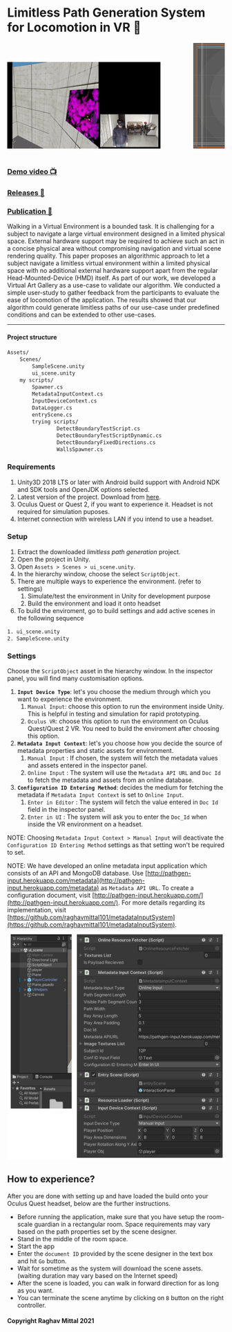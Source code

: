 # Limitless Path Generation System for Locomotion in VR 🥽
<pre>
<img src="https://github.com/raghavmittal101/test-quest-2/raw/master/Demo_of_limitless_art_gallery.gif" alt="Demo video" style="height:200px;"/>         <img src="https://github.com/raghavmittal101/test-quest-2/raw/master/pathGenWithBoundaryGIF.gif" alt="Path Simulation" style="width:250px;"/>

</pre>
### [Demo video 📺](https://www.youtube.com/watch?v=tmBYfRN74mk) 

### [Releases 🏁](https://github.com/raghavmittal101/test-quest-2/releases)

### [Publication 📎](https://www.springerprofessional.de/en/designing-limitless-path-in-virtual-reality-environment/19324810)

Walking in a Virtual Environment is a bounded task. It is challenging for a subject to navigate a large virtual environment designed in a limited physical space. External hardware support may be required to achieve such an act in a concise physical area without compromising navigation and virtual scene rendering quality. This paper proposes an algorithmic approach to let a subject navigate a limitless virtual environment within a limited physical space with no additional external hardware support apart from the regular Head-Mounted-Device (HMD) itself. As part of our work, we developed a Virtual Art Gallery as a use-case to validate our algorithm. We conducted a simple user-study to gather feedback from the participants to evaluate the ease of locomotion of the application. The results showed that our algorithm could generate limitless paths of our use-case under predefined conditions and can be extended to other use-cases.

---

#### Project structure
```
Assets/
    Scenes/
        SampleScene.unity
        ui_scene.unity
    my scripts/
        Spawner.cs
        MetadataInputContext.cs
        InputDeviceContext.cs
        DataLogger.cs
        entryScene.cs
        trying scripts/
                DetectBoundaryTestScript.cs
                DetectBoundaryTestScriptDynamic.cs
                DetectBoundaryFixedDirections.cs
                WallsSpawner.cs

```

### Requirements
1. Unity3D 2018 LTS or later with Android build support with Android NDK and SDK tools and OpenJDK options selected.
2. Latest version of the project. Download from [here](https://github.com/raghavmittal101/test-quest-2/releases).
3. Oculus Quest or Quest 2, if you want to experience it. Headset is not required for simulation puposes.
4. Internet connection with wireless LAN if you intend to use a headset.

### Setup
1. Extract the downloaded _limitless path generation_ project.
2. Open the project in Unity.
3. Open `Assets > Scenes > ui_scene.unity`.
4. In the hierarchy window, choose the select `ScriptObject`.
5. There are multiple ways to experience the environment. (refer to settings)
    1. Simulate/test the environment in Unity for development purpose
    2. Build the environment and load it onto headset
6. To build the enviroment, go to build settings and add active scenes in the following sequence 
``` 
1. ui_scene.unity 
2. SampleScene.unity
```

### Settings
Choose the `ScriptObject` asset in the hierarchy window. In the inspector panel, you will find many customisation options.
1. **`Input Device Type`**: let's you choose the medium through which you want to experience the environment.
    1. `Manual Input`: choose this option to run the environment inside Unity. This is helpful in testing and simulation for rapid prototyping.
    2. `Oculus VR`: choose this option to run the environment on Oculus Quest/Quest 2 VR. You need to build the enviroment after choosing this option. 
2. **`Metadata Input Context`**: let's you choose how you decide the source of metadata properties and static assets for environment.
    1. `Manual Input` : If chosen, the system will fetch the metadata values and assets entered in the inspector panel.
    2. `Online Input` : The system will use the `Metadata API URL` and `Doc Id` to fetch the metadata and assets from an online database.
3. **`Configuration ID Entering Method`**: decides the medium for fetching the metadata if `Metadata Input Context` is set to `Online Input`.
    1. `Enter in Editor` : The system will fetch the value entered in `Doc Id` field in the inspector panel.
    2. `Enter in UI` : The system will ask you to enter the `Doc_Id` when inside the VR environment on a headset.

NOTE: Choosing `Metadata Input Context > Manual Input` will deactivate the `Configuration ID Entering Method` settings as that setting won't be required to set.

NOTE: We have developed an online metadata input application which consists of an API and MongoDB database. Use [http://pathgen-input.herokuapp.com/metadata](http://pathgen-input.herokuapp.com/metadata) as `Metadata API URL`. To create a configuration document, visit [http://pathgen-input.herokuapp.com/](http://pathgen-input.herokuapp.com/). For more details regarding its implementation, visit [https://github.com/raghavmittal101/metadataInputSystem](https://github.com/raghavmittal101/metadataInputSystem).

<img src="https://github.com/raghavmittal101/test-quest-2/raw/master/limitless_path_gen%20steps.png" alt="Demo video"/> 

## How to experience?
After you are done with setting up and have loaded the build onto your Oculus Quest headset, below are the further instructions.
* Before running the application, make sure that you have setup the room-scale guardian in a rectangular room. Space requirements may vary based on the path properties set by the scene designer.
* Stand in the middle of the room space.
* Start the app
* Enter the `document ID` provided by the scene designer in the text box and hit `Go` button.
* Wait for sometime as the system will download the scene assets. (waiting duration may vary based on the Internet speed)
* After the scene is loaded, you can walk in forward direction for as long as you want.
* You can terminate the scene anytime by clicking on `B` button on the right controller.


#### Copyright Raghav Mittal 2021
